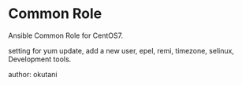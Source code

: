 # Common Role

Ansible Common Role for CentOS7.

setting for yum update, add a new user, epel, remi, timezone, selinux, Development tools.

author: okutani
